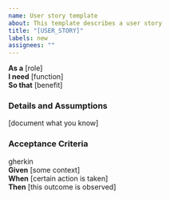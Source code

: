 ```yaml
---
name: User story template
about: This template describes a user story
title: "[USER_STORY]"
labels: new
assignees: ""
---
```


**As a** [role]  
**I need** [function]  
**So that** [benefit]

### Details and Assumptions

[document what you know]

### Acceptance Criteria

gherkin  
**Given** [some context]  
**When** [certain action is taken]  
**Then** [this outcome is observed]
